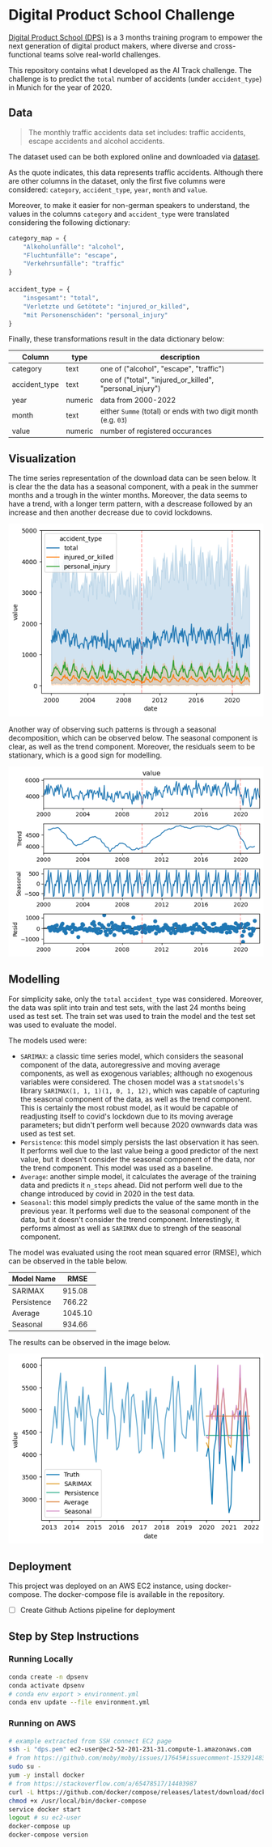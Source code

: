 # Digital Product School Challenge

[Digital Product School (DPS)](https://www.digitalproductschool.io/) is a 3 months training program to empower the next generation of digital product makers, where diverse and cross-functional teams solve real-world challenges.

This repository contains what I developed as the AI Track challenge. The challenge is to predict the `total` number of accidents (under `accident_type`) in Munich for the year of 2020.

## Data

> The monthly traffic accidents data set includes: traffic accidents, escape accidents and alcohol accidents.

The dataset used can be both explored online and downloaded via [dataset](https://opendata.muenchen.de/dataset/monatszahlen-verkehrsunfaelle/resource/40094bd6-f82d-4979-949b-26c8dc00b9a7).

As the quote indicates, this data represents traffic accidents. Although there are other columns in the dataset, only the first five columns were considered: `category`, `accident_type`, `year`, `month` and `value`.

Moreover, to make it easier for non-german speakers to understand, the values in the columns `category` and `accident_type` were translated considering the following dictionary:

```python
category_map = {
    "Alkoholunfälle": "alcohol",
    "Fluchtunfälle": "escape",
    "Verkehrsunfälle": "traffic"
}

accident_type = {
    "insgesamt": "total",
    "Verletzte und Getötete": "injured_or_killed",
    "mit Personenschäden": "personal_injury"
}
```

Finally, these transformations result in the data dictionary below:

| Column        | type    | description                                                     |
|---------------|---------|-----------------------------------------------------------------|
| category      | text    | one of ("alcohol", "escape", "traffic")                         |
| accident_type | text    | one of ("total", "injured_or_killed", "personal_injury")        |
| year          | numeric | data from 2000-2022                                             |
| month         | text    | either `Summe` (total) or ends with two digit month (e.g. `03`) |
| value         | numeric | number of registered occurances                                 |

## Visualization

The time series representation of the download data can be seen below. It is clear the the data has a seasonal component, with a peak in the summer months and a trough in the winter months. Moreover, the data seems to have a trend, with a longer term pattern, with a descrease followed by an increase and then another decrease due to covid lockdowns.

![timeseries representation of data per `accident type`](imgs/timeseries.png)

Another way of observing such patterns is through a seasonal decomposition, which can be observed below. The seasonal component is clear, as well as the trend component. Moreover, the residuals seem to be stationary, which is a good sign for modelling.

![seasonal decompose of `total` `accident type`](imgs/seasonal_decompose.png)

## Modelling

For simplicity sake, only the `total` `accident_type` was considered. Moreover, the data was split into train and test sets, with the last 24 months being used as test set. The train set was used to train the model and the test set was used to evaluate the model. 

The models used were:

- `SARIMAX`: a classic time series model, which considers the seasonal component of the data, autoregressive and moving average components, as well as exogenous variables; although no exogenous variables were considered. The chosen model was a `statsmodels`'s library `SARIMAX(1, 1, 1)(1, 0, 1, 12)`, which was capable of capturing the seasonal component of the data, as well as the trend component. This is certainly the most robust model, as it would be capable of readjusting itself to covid's lockdown due to its moving average parameters; but didn't perform well because 2020 ownwards data was used as test set.
- `Persistence`: this model simply persists the last observation it has seen. It performs well due to the last value being a good predictor of the next value, but it doesn't consider the seasonal component of the data, nor the trend component. This model was used as a baseline.
- `Average`: another simple model, it calculates the average of the training data and predicts it `n_steps` ahead. Did not perform well due to the change introduced by covid in 2020 in the test data.
- `Seasonal`: this model simply predicts the value of the same month in the previous year. It performs well due to the seasonal component of the data, but it doesn't consider the trend component. Interestingly, it performs almost as well as `SARIMAX` due to strengh of the seasonal component.

The model was evaluated using the root mean squared error (RMSE), which can be observed in the table below.

| Model Name  | RMSE    |
|-------------|---------|
| SARIMAX     | 915.08  |
| Persistence | 766.22  |
| Average     | 1045.10 |
| Seasonal    | 934.66  |

The results can be observed in the image below.

![](imgs/predictions.png)

## Deployment

This project was deployed on an AWS EC2 instance, using docker-compose. The docker-compose file is available in the repository.

- [ ] Create Github Actions pipeline for deployment

## Step by Step Instructions 

### Running Locally

```bash
conda create -n dpsenv
conda activate dpsenv
# conda env export > environment.yml
conda env update --file environment.yml
```

### Running on AWS

```bash
# example extracted from SSH connect EC2 page 
ssh -i "dps.pem" ec2-user@ec2-52-201-231-31.compute-1.amazonaws.com
# from https://github.com/moby/moby/issues/17645#issuecomment-153291483
sudo su -
yum -y install docker
# from https://stackoverflow.com/a/65478517/14403987
curl -L https://github.com/docker/compose/releases/latest/download/docker-compose-$(uname -s)-$(uname -m) -o /usr/local/bin/docker-compose
chmod +x /usr/local/bin/docker-compose
service docker start
logout # su ec2-user
docker-compose up
docker-compose version
```
